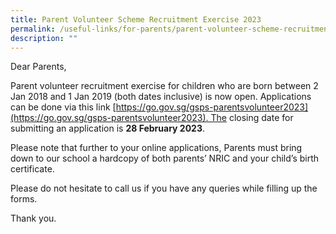 ```yaml
---
title: Parent Volunteer Scheme Recruitment Exercise 2023
permalink: /useful-links/for-parents/parent-volunteer-scheme-recruitment-exercise/
description: ""
---
```

Dear Parents,

Parent volunteer recruitment exercise for children who are born between 2 Jan 2018 and 1 Jan 2019 (both dates inclusive) is now open. Applications can be done via this link [https://go.gov.sg/gsps-parentsvolunteer2023](https://go.gov.sg/gsps-parentsvolunteer2023). The closing date for submitting an application is **28 February 2023**.

Please note that further to your online applications, Parents must bring down to our school a hardcopy of both parents’ NRIC and your child’s birth certificate.

Please do not hesitate to call us if you have any queries while filling up the forms.

Thank you.